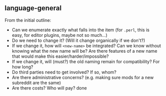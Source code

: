 ## language-general

From the initial outline:

* Can we enumerate exactly what falls into the item (for `.perl`, this is easy, for editor plugins, maybe not so much...)
* Do we need to change it? (Will it change organically if we don't?)
* If we change it, how will `<new-name>` be integrated? Can we know without knowing what the new name will be? Are there features of a new name that would make this easier/harder/impossible?
* If we change it, will (must?) the old naming remain for compatibility? For how long?
* Do third parties need to get involved? If so, whom?
* Are there administrative concerns? (e.g. making sure mods for a new subreddit are the same)
* Are there costs? Who will pay?  done

